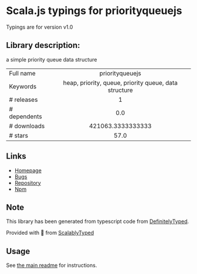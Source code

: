 
# Scala.js typings for priorityqueuejs

Typings are for version v1.0

## Library description:
a simple priority queue data structure

|                    |                 |
| ------------------ | :-------------: |
| Full name          | priorityqueuejs |
| Keywords           | heap, priority, queue, priority queue, data structure |
| # releases         | 1 |
| # dependents       | 0.0 |
| # downloads        | 421063.3333333333 |
| # stars            | 57.0 |

## Links
- [Homepage](https://github.com/janogonzalez/priorityqueuejs#readme)
- [Bugs](https://github.com/janogonzalez/priorityqueuejs/issues)
- [Repository](https://github.com/janogonzalez/priorityqueuejs)
- [Npm](https://www.npmjs.com/package/priorityqueuejs)
    


## Note
This library has been generated from typescript code from [DefinitelyTyped](https://definitelytyped.org).

Provided with :purple_heart: from [ScalablyTyped](https://github.com/oyvindberg/ScalablyTyped)

## Usage
See [the main readme](../../readme.md) for instructions.


